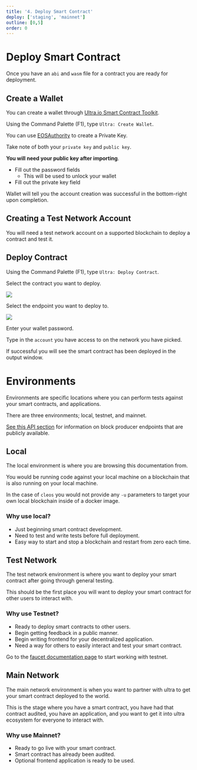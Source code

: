 ```yaml
---
title: '4. Deploy Smart Contract'
deploy: ['staging', 'mainnet']
outline: [0,5]
order: 0
---
```


# Deploy Smart Contract

Once you have an `abi` and `wasm` file for a contract you are ready for deployment.

## Create a Wallet

You can create a wallet through [Ultra.io Smart Contract Toolkit](https://marketplace.visualstudio.com/items?itemName=ultraio.ultra-cpp).

Using the Command Palette (F1), type `Ultra: Create Wallet`.

You can use [EOSAuthority](https://eosauthority.com/generate_eos_private_key) to create a Private Key.

Take note of both your `private key` and `public key`.

**You will need your public key after importing**.

- Fill out the password fields
  - This will be used to unlock your wallet
- Fill out the private key field

Wallet will tell you the account creation was successful in the bottom-right upon completion.


## Creating a Test Network Account

You will need a test network account on a supported blockchain to deploy a contract and test it.

<Tabs :titles="['Local-Environment', 'Ultra-Testnet', 'Ultra-Mainnet']">
    <!-- Do Not Space Out Elements, It Will Break -->
    <template #Local-Environment>
        <b>Local Environment</b>
        <span>1. Generate new key using Smart Contract toolkit or <a href="../../tools/protocol/cleos.html#create-a-key-pair">cleos</a></span>
        <span>2. Start ultratest in detached mode using <a href="../../guides/Docker/docker-image-usage.html">development docker image</a></span>
        <span><tt>ultratest -Dsn</tt></span>
        <span>3. Create new account</span>
        <span><tt>ultra.eosio test YOUR_PUBLIC_KEY --transfer --gift-ram-kbytes 1024000 -p ultra.eosio</tt></span>
        <span>4. Deploy your contract using instructions below</span>
    </template>
    <template #Ultra-Testnet>
        <b>Ultra Testnet</b>
        <span>1. Generate a key pair using eosauthority <a href="https://eosauthority.com/generate_eos_private_key">service</a></span>
        <span>2. Use ultra <a href="https://faucet.testnet.app.ultra.io/">faucet</a> to create a non-eba account and receive tokens</span>
        <span>3. Create an eba account with ultra <a href="https://ultra.io/">desktop client</a></span>
        <span>4. Download ultra wallet <a href="https://chrome.google.com/webstore/detail/ultra-wallet/kjjebdkfeagdoogagbhepmbimaphnfln">extension</a></span>
        <span>5. Log in with your eba account credentials created in the previous step</span>
        <span>6. Use ultra <a href="https://ultraio.github.io/toolkit-template/">toolkit</a> to buy ram for your account</span>
    </template>
    <template #Ultra-Mainnet>
        <b>Ultra Mainnet</b>
        <span>1. Create an eba account with ultra <a href="https://ultra.io/">desktop client</a></span>
        <span>2. Download ultra wallet <a href="https://chrome.google.com/webstore/detail/ultra-wallet/kjjebdkfeagdoogagbhepmbimaphnfln">extension</a></span>
        <span>3. Log in with your eba account credentials created in the previous step</span>
        <span>4. Use ultra <a href="https://ultraio.github.io/toolkit-template/">toolkit</a> to create a non-eba account and buy ram</span>
    </template>
</Tabs>

## Deploy Contract

Using the Command Palette (F1), type `Ultra: Deploy Contract`.

Select the contract you want to deploy.

![](https://i.imgur.com/58DlWY2.png)

Select the endpoint you want to deploy to.

![](https://i.imgur.com/YCiLvTD.png)

Enter your wallet password.

Type in the `account` you have access to on the network you have picked.

If successful you will see the smart contract has been deployed in the output window.

# Environments

Environments are specific locations where you can perform tests against your smart contracts, and applications.

There are three environments; local, testnet, and mainnet.

[See this API section](../../api/index.md) for information on block producer endpoints that are publicly available.

## Local

The local environment is where you are browsing this documentation from.

You would be running code against your local machine on a blockchain that is also running on your local machine.

In the case of `cleos` you would not provide any `-u` parameters to target your own local blockchain inside of a docker image.

### Why use local?

* Just beginning smart contract development.
* Need to test and write tests before full deployment.
* Easy way to start and stop a blockchain and restart from zero each time.

## Test Network

The test network environment is where you want to deploy your smart contract after going through general testing.

This should be the first place you will want to deploy your smart contract for other users to interact with.

### Why use Testnet?

* Ready to deploy smart contracts to other users.
* Begin getting feedback in a public manner.
* Begin writing frontend for your decentralized application.
* Need a way for others to easily interact and test your smart contract.

Go to the [faucet documentation page](../Ultra%20Specific/faucet.md) to start working with testnet.

## Main Network

The main network environment is when you want to partner with ultra to get your smart contract deployed to the world.

This is the stage where you have a smart contract, you have had that contract audited, you have an application, and you want to get it into ultra ecosystem for everyone to interact with.

### Why use Mainnet?

* Ready to go live with your smart contract.
* Smart contract has already been audited.
* Optional frontend application is ready to be used.
